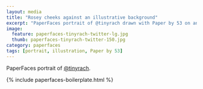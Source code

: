```yaml
---
layout: media
title: "Rosey cheeks against an illustrative background"
excerpt: "PaperFaces portrait of @tinyrach drawn with Paper by 53 on an iPad."
image: 
  feature: paperfaces-tinyrach-twitter-lg.jpg
  thumb: paperfaces-tinyrach-twitter-150.jpg
category: paperfaces
tags: [portrait, illustration, Paper by 53]
---
```


PaperFaces portrait of [@tinyrach](http://twitter.com/tinyrach).

{% include paperfaces-boilerplate.html %}